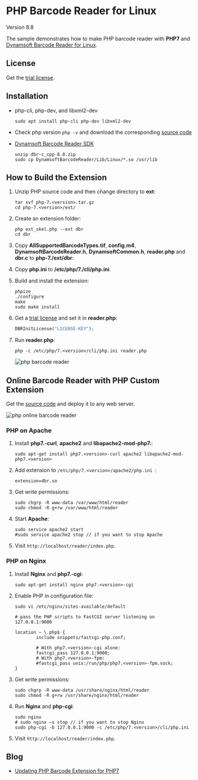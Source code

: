 # PHP Barcode Reader for Linux
Version 8.8

The sample demonstrates how to make PHP barcode reader with **PHP7** and [Dynamsoft Barcode Reader for Linux](https://www.dynamsoft.com/Products/barcode-reader-c-api-linux.aspx).

## License
Get the [trial license](https://www.dynamsoft.com/customer/license/trialLicense?product=dbr).

## Installation
* php-cli, php-dev, and libxml2-dev

    ``` 
    sudo apt install php-cli php-dev libxml2-dev
    ```
* Check php version `php -v` and download the corresponding [source code](https://www.php.net/releases/)
* [Dynamsoft Barcode Reader SDK](https://www.dynamsoft.com/barcode-reader/downloads)

    ```
    unzip dbr-c_cpp-8.8.zip
    sudo cp DynamsoftBarcodeReader/Lib/Linux/*.so /usr/lib
    ```

## How to Build the Extension
1. Unzip PHP source code and then change directory to **ext**:

    ```
    tar xvf php-7.<version>.tar.gz
    cd php-7.<version>/ext/
    ```

2. Create an extension folder:

    ```
    php ext_skel.php --ext dbr
    cd dbr
    ```

3. Copy **AllSupportedBarcodeTypes.tif**, **config.m4**, **DynamsoftBarcodeReader.h**, **DynamsoftCommon.h**, **reader.php** and **dbr.c** to **php-7.<version>/ext/dbr**:
4. Copy **php.ini** to **/etc/php/7.<version>/cli/php.ini**.
5. Build and install the extension:
    
    ```
    phpize
    ./configure
    make
    sudo make install
    ```
6. Get a [trial license](https://www.dynamsoft.com/customer/license/trialLicense?product=dbr) and set it in **reader.php**:

    ```php
    DBRInitLicense("LICENSE-KEY");
    ```

7. Run **reader.php**:
    
    ```
    php -c /etc/php/7.<version>/cli/php.ini reader.php
    ```
    
    ![php barcode reader](https://www.codepool.biz/wp-content/uploads/images/linux-php-barcode.png)


## Online Barcode Reader with PHP Custom Extension
Get the [source code][3] and deploy it to any web server.

![php online barcode reader](https://www.codepool.biz/wp-content/uploads/images/php-dbr-online.png)

### PHP on Apache
1. Install **php7.<version>-curl**, **apache2** and **libapache2-mod-php7.<version>**:

    ```
    sudo apt-get install php7.<version>-curl apache2 libapache2-mod-php7.<version>
    ```
2. Add extension to `/etc/php/7.<version>/apache2/php.ini `:

    ```
    extension=dbr.so
    ```
3. Get write permissions:

    ```
    sudo chgrp -R www-data /var/www/html/reader
    sudo chmod -R g+rw /var/www/html/reader
    ```
4. Start **Apache**:
    
    ```
    sudo service apache2 start
    #sudo service apache2 stop // if you want to stop Apache
    ```
5. Visit `http://localhost/reader/index.php`.

### PHP on Nginx
1. Install **Nginx** and **php7.<version>-cgi**:

    ```
    sudo apt-get install nginx php7.<version>-cgi
    ```
2. Enable PHP in configuration file:
    
    ```
    sudo vi /etc/nginx/sites-available/default

    # pass the PHP scripts to FastCGI server listening on 127.0.0.1:9000

    location ~ \.php$ {
            include snippets/fastcgi-php.conf;

            # With php7.<version>-cgi alone:
            fastcgi_pass 127.0.0.1:9000;
            # With php7.<version>-fpm:
            #fastcgi_pass unix:/run/php/php7.<version>-fpm.sock;
    }
    ```

3. Get write permissions:
    
    ```
    sudo chgrp -R www-data /usr/share/nginx/html/reader
    sudo chmod -R g+rw /usr/share/nginx/html/reader
    ```
4. Run **Nginx** and **php-cgi**:
    
    ```
    sudo nginx
    # sudo nginx –s stop // if you want to stop Nginx
    sudo php-cgi -b 127.0.0.1:9000 -c /etc/php/7.<version>/cli/php.ini
    ```
5. Visit `http://localhost/reader/index.php`.

## Blog
* [Updating PHP Barcode Extension for PHP7](http://www.codepool.biz/php-barcode-linux-ubuntu-php7.html)

[1]:http://labs.dynamsoft.com/linux-barcode-reader-overview.htm
[2]:http://php.net/downloads.php
[3]:https://github.com/dynamsoftlabs/linux-php-barcode-reader-/tree/master/reader
[4]:http://www.codepool.biz/linux-php-barcode-reader.html
[5]:http://www.codepool.biz/deploy-php-nginx-apache-ubuntu.html

